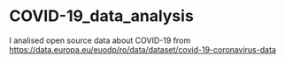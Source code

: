 # COVID-19_data_analysis
I analised open source data about COVID-19 from https://data.europa.eu/euodp/ro/data/dataset/covid-19-coronavirus-data
